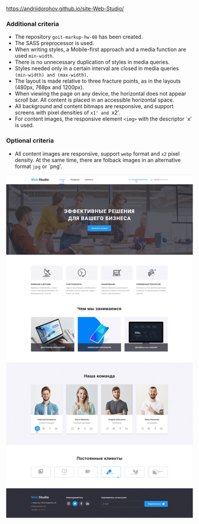 https://andriidorohov.github.io/site-Web-Studio/
### Additional criteria

- The repository `goit-markup-hw-08` has been created.
- The SASS preprocessor is used.
- When writing styles, a Mobile-first approach and a media function are used `min-width`.
- There is no unnecessary duplication of styles in media queries.
- Styles needed only in a certain interval are closed in media queries
  `(min-width) and (max-width)`.
- The layout is made relative to three fracture points, as in the layouts (480px, 768px and 1200px).
- When viewing the page on any device, the horizontal does not appear scroll bar. All content is
  placed in an accessible horizontal space.
- All background and content bitmaps are responsive, and support screens with pixel densities of
  `x1' and `x2'.
- For content images, the responsive element `<img>` with the descriptor `x' is used.

### Optional criteria

- All content images are responsive, support `webp` format and `x2` pixel density. At the same time,
  there are folback images in an alternative format `jpg` or `png'.

<div align="center">
  <img src="https://github.com/AndriiDorohov/goit-site-Web-Studio/blob/main/preview.png"/>
</div>
